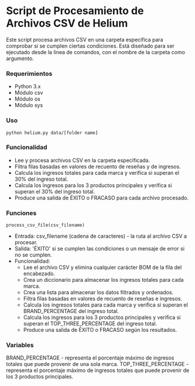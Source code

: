 # Script de Procesamiento de Archivos CSV de Helium

Este script procesa archivos CSV en una carpeta específica para comprobar si se cumplen 
ciertas condiciones. Está diseñado para ser ejecutado desde la línea de comandos, con el 
nombre de la carpeta como argumento.

### Requerimientos
- Python 3.x
- Módulo csv
- Módulo os
- Módulo sys

### Uso
```python helium.py data/[folder name]```

### Funcionalidad
- Lee y procesa archivos CSV en la carpeta especificada.
- Filtra filas basadas en valores de recuento de reseñas y de ingresos.
- Calcula los ingresos totales para cada marca y verifica si superan el 30% del ingreso total.
- Calcula los ingresos para los 3 productos principales y verifica si superan el 30% del ingreso total.
- Produce una salida de ÉXITO o FRACASO para cada archivo procesado.

### Funciones
`process_csv_file(csv_filename)`

- Entrada: csv_filename (cadena de caracteres) - la ruta al archivo CSV a procesar.
- Salida: 'ÉXITO' si se cumplen las condiciones o un mensaje de error si no se cumplen.
- Funcionalidad:
  - Lee el archivo CSV y elimina cualquier carácter BOM de la fila del encabezado. 
  - Crea un diccionario para almacenar los ingresos totales para cada marca. 
  - Crea una lista para almacenar los datos filtrados y ordenados. 
  - Filtra filas basadas en valores de recuento de reseñas e ingresos. 
  - Calcula los ingresos totales para cada marca y verifica si superan el BRAND_PERCENTAGE del ingreso total. 
  - Calcula los ingresos para los 3 productos principales y verifica si superan el TOP_THREE_PERCENTAGE del ingreso total. 
  - Produce una salida de ÉXITO o FRACASO según los resultados.

### Variables
BRAND_PERCENTAGE - representa el porcentaje máximo de ingresos totales que puede provenir de una sola marca.
TOP_THREE_PERCENTAGE - representa el porcentaje máximo de ingresos totales que puede provenir de los 3 productos principales.